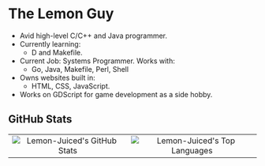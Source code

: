 # The Lemon Guy

- Avid high-level C/C++ and Java programmer.
- Currently learning:
  - D and Makefile.
- Current Job: Systems Programmer. Works with:
  - Go, Java, Makefile, Perl, Shell
- Owns websites built in:
  - HTML, CSS, JavaScript.
- Works on GDScript for game development as a side hobby.

## GitHub Stats

<table>
  <tr>
    <td align="center">
      <img alt="Lemon-Juiced's GitHub Stats" src="https://github-readme-stats.vercel.app/api?username=lemon-juiced&show_icons=true&theme=tokyonight&rank_icon=percentile"/>
    </td>
    <td align="center">
      <img alt="Lemon-Juiced's Top Languages" src="https://github-readme-stats.vercel.app/api/top-langs/?username=lemon-juiced&layout=compact&langs_count=10&theme=tokyonight&hide=perl,shell,makefile"/>
    </td>
  </tr>
</table>